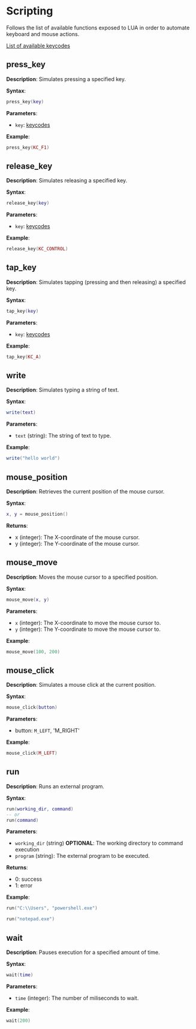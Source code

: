 # Scripting

Follows the list of available functions exposed to LUA in order to automate
keyboard and mouse actions.

[List of available keycodes](../src/keycode.h)

## press_key
**Description**: Simulates pressing a specified key.

**Syntax**:
```lua
press_key(key)
```
**Parameters**:
- `key`: [keycodes](../src/keycode.h)

**Example**:
```lua
press_key(KC_F1)
```

## release_key
**Description**: Simulates releasing a specified key.

**Syntax**:
```lua
release_key(key)
```

**Parameters**:
- `key`: [keycodes](../src/keycode.h)

**Example**:
```lua
release_key(KC_CONTROL)
```

## tap_key
**Description**: Simulates tapping (pressing and then releasing) a specified key.

**Syntax**:
```lua
tap_key(key)
```

**Parameters**:
- `key`: [keycodes](../src/keycode.h)

**Example**:
```lua
tap_key(KC_A)
```

## write
**Description**: Simulates typing a string of text.

**Syntax**:
```lua
write(text)
```

**Parameters**:
- `text` (string): The string of text to type.

**Example**:
```lua
write("hello world")
```

## mouse_position
**Description**: Retrieves the current position of the mouse cursor.

**Syntax**:
```lua
x, y = mouse_position()
```

**Returns**:
- x (integer): The X-coordinate of the mouse cursor.
- y (integer): The Y-coordinate of the mouse cursor.

## mouse_move
**Description**: Moves the mouse cursor to a specified position.

**Syntax**:
```lua
mouse_move(x, y)
```

**Parameters**:
- `x` (integer): The X-coordinate to move the mouse cursor to.
- `y` (integer): The Y-coordinate to move the mouse cursor to.

**Example**:
```lua
mouse_move(100, 200)
```

## mouse_click
**Description**: Simulates a mouse click at the current position.

**Syntax**:
```lua
mouse_click(button)
```

**Parameters**:
- button: `M_LEFT`, 'M_RIGHT'

**Example**:
```LUA
mouse_click(M_LEFT)
```

## run
**Description**: Runs an external program.

**Syntax**:
```lua
run(working_dir, command)
-- or
run(command)
```

**Parameters**:
- `working_dir` (string) **OPTIONAL**: The working directory to command execution
- `program` (string): The external program to be executed.

**Returns**:
- 0: success
- 1: error

**Example**:
```LUA
run("C:\\Users", "powershell.exe")

run("notepad.exe")
```

## wait
**Description**: Pauses execution for a specified amount of time.

**Syntax**:
```lua
wait(time)
```

**Parameters**:
- `time` (integer): The number of miliseconds to wait.

**Example**:
```LUA
wait(200)
```
